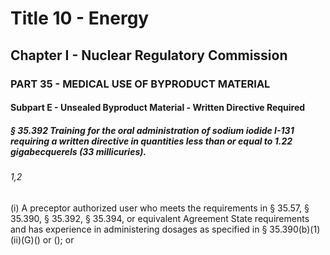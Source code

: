 
# Title 10 - Energy
## Chapter I - Nuclear Regulatory Commission
### PART 35 - MEDICAL USE OF BYPRODUCT MATERIAL
#### Subpart E - Unsealed Byproduct Material - Written Directive Required
##### § 35.392 Training for the oral administration of sodium iodide I-131 requiring a written directive in quantities less than or equal to 1.22 gigabecquerels (33 millicuries).
###### 1,2

(i) A preceptor authorized user who meets the requirements in § 35.57, § 35.390, § 35.392, § 35.394, or equivalent Agreement State requirements and has experience in administering dosages as specified in § 35.390(b)(1)(ii)(G)() or (); or
